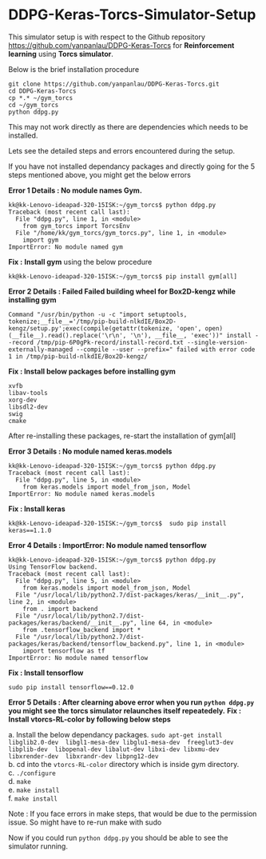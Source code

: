 # DDPG-Keras-Torcs-Simulator-Setup

This simulator setup is with respect to the Github repository https://github.com/yanpanlau/DDPG-Keras-Torcs for **Reinforcement learning** using **Torcs simulator**.

Below is the brief installation procedure 
```
git clone https://github.com/yanpanlau/DDPG-Keras-Torcs.git
cd DDPG-Keras-Torcs
cp *.* ~/gym_torcs
cd ~/gym_torcs
python ddpg.py
```

This may not work directly as there are dependencies which needs to be installed.

Lets see the detailed steps and errors encountered during the setup.

If you have not installed dependancy packages and directly going for the 5 steps mentioned above, you might get the below errors

**Error 1
Details : No module names Gym.**
```
kk@kk-Lenovo-ideapad-320-15ISK:~/gym_torcs$ python ddpg.py 
Traceback (most recent call last):
  File "ddpg.py", line 1, in <module>
    from gym_torcs import TorcsEnv
  File "/home/kk/gym_torcs/gym_torcs.py", line 1, in <module>
    import gym
ImportError: No module named gym
```
**Fix :** **Install gym** using the below procedure
```
kk@kk-Lenovo-ideapad-320-15ISK:~/gym_torcs$ pip install gym[all]
```

**Error 2
Details : Failed Failed building wheel for Box2D-kengz while installing gym**
```
Command "/usr/bin/python -u -c "import setuptools, tokenize;__file__='/tmp/pip-build-nlkdIE/Box2D-kengz/setup.py';exec(compile(getattr(tokenize, 'open', open)(__file__).read().replace('\r\n', '\n'), __file__, 'exec'))" install --record /tmp/pip-6P0gPk-record/install-record.txt --single-version-externally-managed --compile --user --prefix=" failed with error code 1 in /tmp/pip-build-nlkdIE/Box2D-kengz/
```
**Fix : Install below packages before installing gym**
```
xvfb 
libav-tools 
xorg-dev 
libsdl2-dev 
swig 
cmake
```
After re-installing these packages, re-start the installation of gym[all]

**Error 3
Details : No module named keras.models**
```
kk@kk-Lenovo-ideapad-320-15ISK:~/gym_torcs$ python ddpg.py 
Traceback (most recent call last):
  File "ddpg.py", line 5, in <module>
    from keras.models import model_from_json, Model
ImportError: No module named keras.models
```
**Fix : Install keras**
```
kk@kk-Lenovo-ideapad-320-15ISK:~/gym_torcs$  sudo pip install keras==1.1.0
```

**Error 4
Details : ImportError: No module named tensorflow**
```
kk@kk-Lenovo-ideapad-320-15ISK:~/gym_torcs$ python ddpg.py 
Using TensorFlow backend.
Traceback (most recent call last):
  File "ddpg.py", line 5, in <module>
    from keras.models import model_from_json, Model
  File "/usr/local/lib/python2.7/dist-packages/keras/__init__.py", line 2, in <module>
    from . import backend
  File "/usr/local/lib/python2.7/dist-packages/keras/backend/__init__.py", line 64, in <module>
    from .tensorflow_backend import *
  File "/usr/local/lib/python2.7/dist-packages/keras/backend/tensorflow_backend.py", line 1, in <module>
    import tensorflow as tf
ImportError: No module named tensorflow
```
**Fix : Install tensorflow** 
```
sudo pip install tensorflow==0.12.0
```

**Error 5 
Details : After clearning above error when you run ```python ddpg.py``` you might see the torcs simulator relaunches itself repeatedely.**
**Fix : Install vtorcs-RL-color by following below steps**

a. Install the below dependancy packages.
```sudo apt-get install libglib2.0-dev  libgl1-mesa-dev libglu1-mesa-dev  freeglut3-dev  libplib-dev  libopenal-dev libalut-dev libxi-dev libxmu-dev libxrender-dev  libxrandr-dev libpng12-dev ``` <br />
b. cd into the ```vtorcs-RL-color``` directory which is inside gym directory. <br />
c. ```./configure``` <br />
d. ```make``` <br />
e. ```make install``` <br /> 
f. ```make install``` <br />

Note : If you face errors in make steps, that would be due to the permission issue. So might have to re-run make with sudo

Now if you could run ```python ddpg.py``` you should be able to see the simulator running. 



